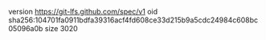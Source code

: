 version https://git-lfs.github.com/spec/v1
oid sha256:104701fa0911bdfa39316acf4fd608ce33d215b9a5cdc24984c608bc05096a0b
size 3020
